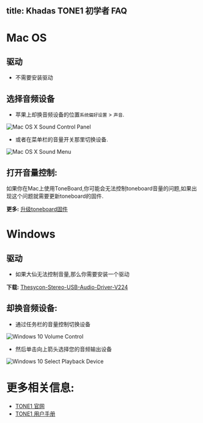 title: Khadas TONE1 初学者 FAQ
---

# Mac OS

## 驱动

* 不需要安装驱动

##  选择音频设备

* 苹果上却换音频设备的位置`系统偏好设置` > `声音`.

![Mac OS X Sound Control Panel](/images/tone1/tb_faq_01.jpg)

* 或者在菜单栏的音量开关那里切换设备.

![Mac OS X Sound Menu](/images/tone1/tb_faq_02.jpg)

## 打开音量控制:

如果你在Mac上使用ToneBoard,你可能会无法控制toneboard音量的问题,如果出现这个问题就需要更新toneboard的固件.

**更多:**
[升级toneboard固件](/tone1/HowtoUpgradeFirmware.html)


# Windows

## 驱动

* 如果大仙无法控制音量,那么你需要安装一个驱动

**下载:**
[Thesycon-Stereo-USB-Audio-Driver-V224](https://dl.khadas.com/Firmware/ToneBoard/Driver/Thesycon-Stereo-USB-Audio-Driver-V224.rar)

## 却换音频设备:

* 通过任务栏的音量控制切换设备

![Windows 10 Volume Control](/images/tone1/xmos_volume.jpg)

* 然后单击向上箭头选择您的音频输出设备

![Windows 10 Select Playback Device](/images/tone1/xmos_selection.jpg)


# 更多相关信息:

* [TONE1 官网](https://www.khadas.com/tone1)
* [TONE1 用户手册](/tone1/UserManual.html)
